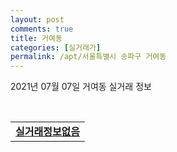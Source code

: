 ```yaml
---
layout: post
comments: true
title: 거여동
categories: [실거래가]
permalink: /apt/서울특별시 송파구 거여동
---
```


2021년 07월 07일 거여동 실거래 정보

<script type="text/javascript">
  google.charts.load('current', {'packages':['corechart']});
  google.charts.setOnLoadCallback(drawChart);

  function drawChart() {
    var data = google.visualization.arrayToDataTable([['거래일', '매매', '전월세', '전매'], ['20-07', 26, 165, 4], ['20-08', 17, 104, 4], ['20-09', 17, 60, 1], ['20-10', 11, 99, 1], ['20-11', 30, 155, 0], ['20-12', 25, 135, 3], ['21-01', 15, 95, 2], ['21-02', 7, 77, 3], ['21-03', 21, 68, 2], ['21-04', 12, 52, 0], ['21-05', 20, 51, 2], ['21-06', 4, 38, 1], ['21-07', 0, 2, 0]]);

    var options = {
      title: '최근 유형별 거래량 추이',
      legend: { position: 'bottom' }
    };

    var chart = new google.visualization.LineChart(document.getElementById('columnchart_material'));
    chart.draw(data, (options));
  }
</script>

<div id="columnchart_material" style="width: 95%; margin-left: -35px; display: block"></div>
<br>
<table>
  <tr>
    <td colspan="4" style="font-weight: bold;"><a href="https://search.naver.com/search.naver?query=거여동 실거래정보없음">실거래정보없음</a></td>
  </tr>
    
</table>
    